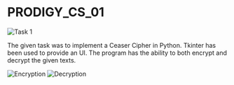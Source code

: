 # PRODIGY_CS_01
![Task 1](https://github.com/user-attachments/assets/0f57ee74-c9eb-4d91-a6fc-8e2dc4e50692)

The given task was to implement a Ceaser Cipher in Python.
Tkinter has been used to provide an UI.
The program has the ability to both encrypt and decrypt the given texts.

![Encryption](https://github.com/user-attachments/assets/cb32dcdb-0da3-42c8-b80d-b7601ad74b5d)
![Decryption](https://github.com/user-attachments/assets/92d66405-e560-43d0-9e0b-39adefcb5647)
